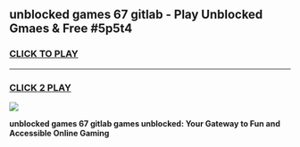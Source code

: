 
## unblocked games 67 gitlab - Play Unblocked Gmaes & Free #5p5t4
<h3>
<a href="https://premium.freeplayer.one?title=unblocked_games_67_gitlab&ref=03M">CLICK TO PLAY</a></h3>
<hr>

<h3>
<a href="https://premium.freeplayer.one?title=unblocked_games_67_gitlab&ref=03M">CLICK 2 PLAY</a>
  
</h3>

<a href="https://premium.freeplayer.one?title=unblocked_games_67_gitlab&ref=03M"><img src="https://clearcache.store/games.png"></a>


**unblocked games 67 gitlab games unblocked: Your Gateway to Fun and Accessible Online Gaming**
